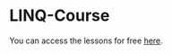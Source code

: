 # LINQ-Course

You can access the lessons for free [here](https://youtube.com/playlist?list=PLE49pLzZX0zJBG8dSKMI7A2F-R5Z039Gh&si=UjfonTd-89uvJfpI).
